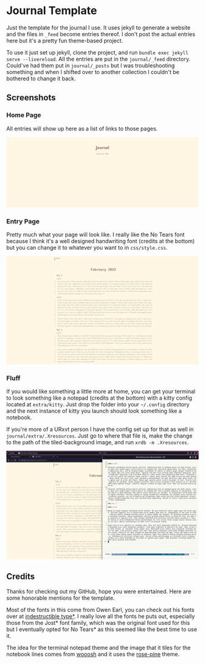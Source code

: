 # Journal Template

Just the template for the journal I use. It uses jekyll to generate a website and the files in `_feed` become entries thereof. I don't post the actual entries here but it's a pretty fun theme-based project.

To use it just set up jekyll, clone the project, and run `bundle exec jekyll serve --livereload`. All the entries are put in the `journal/_feed` directory. Could've had them put in `journal/_posts` but I was troubleshooting something and when I shifted over to another collection I couldn't be bothered to change it back.

## Screenshots

### Home Page

All entries will show up here as a list of links to those pages.

![Home Page](screenshots/index.png)

### Entry Page

Pretty much what your page will look like. I really like the No Tears font because I think it's a well designed handwriting font (credits at the bottom) but you can change it to whatever you want to in `css/style.css`.

![Entry page, full view](screenshots/entry_full.png)

### Fluff

If you would like something a little more at home, you can get your terminal to look something like a notepad (credits at the bottom) with a kitty config located at `extra/kitty`. Just drop the folder into your `~/.config` directory and the next instance of kitty you launch should look something like a notebook.

If you're more of a URxvt person I have the config set up for that as well in `journal/extra/.Xresources`. Just go to where that file is, make the change to the path of the tiled-background image, and run `xrdb -m .Xresources`.

![urxvt notebook](screenshots/urxvt_screenshot.png)

## Credits

Thanks for checking out my GitHub, hope you were entertained. Here are some honorable mentions for the template.

Most of the fonts in this come from Owen Earl, you can check out his fonts over at [indestructible type*](https://indestructibletype.com/Home.html). I really love all the fonts he puts out, especially those from the Jost* font family, which was the original font used for this but I eventually opted for No Tears* as this seemed like the best time to use it.

The idea for the terminal notepad theme and the image that it tiles for the notebook lines comes from [wooosh](https://github.com/wooosh/dots) and it uses the [rose-pine](https://github.com/rose-pine/rose-pine-theme) theme.
